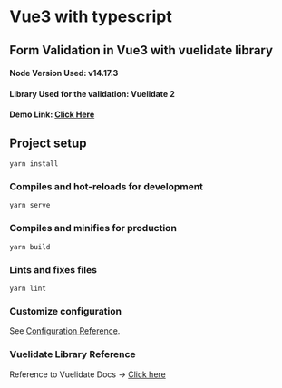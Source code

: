 # Vue3 with typescript 
## Form Validation in Vue3 with vuelidate library

#### Node Version Used: v14.17.3
#### Library Used for the validation: Vuelidate 2
#### Demo Link: [Click Here](https://vue3-form-validation-v1.vercel.app/)

## Project setup
```
yarn install
```

### Compiles and hot-reloads for development
```
yarn serve
```

### Compiles and minifies for production
```
yarn build
```

### Lints and fixes files
```
yarn lint
```

### Customize configuration
See [Configuration Reference](https://cli.vuejs.org/config/).

### Vuelidate Library Reference
Reference to Vuelidate Docs -> [Click here](https://vuelidate-next.netlify.app/)